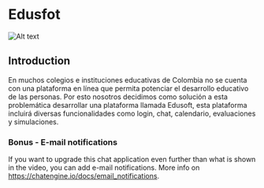 # Edusfot

![Alt text](/relative/path/to/vista_homepage.png?raw=true)

## Introduction

En muchos colegios e instituciones educativas de Colombia no se cuenta con una plataforma en línea que permita potenciar el desarrollo educativo de las personas. Por esto nosotros decidimos como solución a esta problemática desarrollar una plataforma llamada Edusoft, esta plataforma incluirá diversas funcionalidades como  login, chat, calendario, evaluaciones y simulaciones. 

### Bonus - E-mail notifications

If you want to upgrade this chat application even further than what is shown in the video, you can add e-mail notifications. More info on https://chatengine.io/docs/email_notifications.
